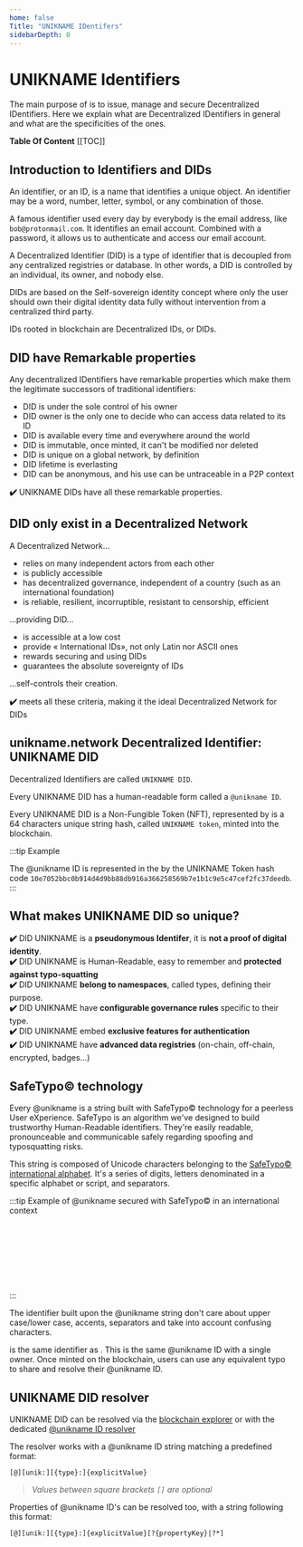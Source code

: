 ```yaml
---
home: false
Title: "UNIKNAME IDentifers"
sidebarDepth: 0
---
```


# UNIKNAME Identifiers <Badge text="Key Concept"/>

The main purpose of <brand name="uns"/> is to issue, manage and secure Decentralized IDentifiers.
Here we explain what are Decentralized IDentifiers in general and what are the specificities of the <brand name="uns"/> ones.

**Table Of Content**
[[TOC]]

<hseparator/>

## Introduction to Identifiers and DIDs

An identifier, or an ID, is a name that identifies a unique object.
An identifier may be a word, number, letter, symbol, or any combination of those.

A famous identifier used every day by everybody is the email address, like `bob@protonmail.com`.
It identifies an email account.
Combined with a password, it allows us to authenticate and access our email account.

A Decentralized Identifier (DID) is a type of identifier that is decoupled from any centralized registries or database.
In other words, a DID is controlled by an individual, its owner, and nobody else.

DIDs are based on the Self-sovereign identity concept where only the user should own their digital identity data fully without intervention from a centralized third party.

IDs rooted in <brand name="uns"/> blockchain are Decentralized IDs, or DIDs. 

## DID have Remarkable properties

Any decentralized IDentifiers have remarkable properties which make them the legitimate successors of traditional identifiers:

- DID is under the sole control of his owner
- DID owner is the only one to decide who can access data related to its ID
- DID is available every time and everywhere around the world
- DID is immutable, once minted, it can't be modified nor deleted
- DID is unique on a global network, by definition
- DID lifetime is everlasting
- DID can be anonymous, and his use can be untraceable in a P2P context

**:heavy_check_mark:** <brand name="uns"/> UNIKNAME DIDs have all these remarkable properties.

## DID only exist in a Decentralized Network

A Decentralized Network...
- relies on many independent actors from each other
- is publicly accessible
- has decentralized governance, independent of a country (such as an international foundation)
- is reliable, resilient, incorruptible, resistant to censorship, efficient

...providing DID...
- is accessible at a low cost
- provide « International IDs», not only Latin nor ASCII ones
- rewards securing and using DIDs
- guarantees the absolute sovereignty of IDs

…self-controls their creation.

**:heavy_check_mark:** <brand name="uns"/> meets all these criteria, making it the ideal Decentralized Network for DIDs

## unikname.network Decentralized Identifier: UNIKNAME DID

<brand name="uns"/> Decentralized Identifiers are called `UNIKNAME DID`. 

Every UNIKNAME DID has a human-readable form called a `@unikname ID`.

Every UNIKNAME DID is a Non-Fungible Token (NFT), represented by is a 64 characters unique string hash, called `UNIKNAME token`, minted into the <brand name="uns"/> blockchain.

:::tip Example

The @unikname ID <un id="@jack-Sparrow"/> is represented in the <brand name="uns"/> by the UNIKNAME Token hash code `10e7052bbc0b914d4d9bb88db916a366258569b7e1b1c9e5c47cef2fc37deedb`.
:::

## What makes UNIKNAME DID so unique?

**:heavy_check_mark:** DID UNIKNAME is a **pseudonymous Identifer**, it is **not a proof of digital identity**.  
**:heavy_check_mark:** DID UNIKNAME is Human-Readable, easy to remember and **protected against typo-squatting**  
**:heavy_check_mark:** DID UNIKNAME **belong to namespaces**, called types, defining their purpose.  
**:heavy_check_mark:** DID UNIKNAME have **configurable governance rules** specific to their type.  
**:heavy_check_mark:** DID UNIKNAME embed **exclusive features for authentication**  
**:heavy_check_mark:** DID UNIKNAME have **advanced data registries** (on-chain, off-chain, encrypted, badges…)

## SafeTypo© technology

Every @unikname is a string built with SafeTypo© technology for a peerless User eXperience.
SafeTypo is an algorithm we've designed to build trustworthy Human-Readable identifiers.
They're easily readable, pronounceable and communicable safely regarding spoofing and typosquatting risks.

This string is composed of Unicode characters belonging to the [SafeTypo© international alphabet](https://github.com/unik-name/SafeTypo).
It's a series of digits, letters denominated in a specific alphabet or script, and separators.  

:::tip Example of @unikname secured with SafeTypo© in an international context

<un id="@Alice101"/><br/>
<un id="@Obi-Wan.Kenobi"/><br/>
<un id="@Sarah.O’Connor"/><br/>
<un id="@El-Niño-del-sol"/><br/>
<un id="@Мое-имя"/><br/>
<un id="@はると"/><br/>
<un id="@张伟"/><br/>
:::

The identifier built upon the @unikname string don't care about upper case/lower case, accents, separators and take into account confusing characters.

<un id="@Alice101"/> is the same identifier as <un id="@alïce-1.O.1"/>.
This is the same @unikname ID with a single owner.
Once minted on the blockchain, users can use any equivalent typo to share and resolve their @unikname ID.

## UNIKNAME DID resolver

UNIKNAME DID can be resolved via the [blockchain explorer](https://explorer.unikname.network/) or with the dedicated [@unikname ID resolver](https://resolver.unikname.network/) 

The resolver works with a @unikname ID string matching a predefined format:

`[@][unik:][{type}:]{explicitValue}`

> _Values between square brackets `[]` are optional_

Properties of @unikname ID's can be resolved too, with a string following this format: 

`[@][unik:][{type}:]{explicitValue}[?{propertyKey}|?*]`

